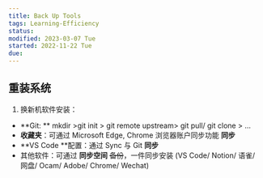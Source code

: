 ```yaml
---
title: Back Up Tools
tags: Learning-Efficiency
status:
modified: 2023-03-07 Tue
started: 2022-11-22 Tue
due:
---
```

## 重装系统
1. 换新机软件安装：
- **Git: ** mkdir >git init > git remote upstream> git pull/ git clone > ... 
- **收藏夹**：可通过 Microsoft Edge, Chrome 浏览器账户同步功能 **同步**
- **VS Code **配置：通过 Sync 与 Git **同步**
- 其他软件：可通过 **同步空间** ~~备份~~，一件同步安装 (VS Code/ Notion/ 语雀/ 网盘/ Ocam/ Adobe/ Chrome/ Wechat)
